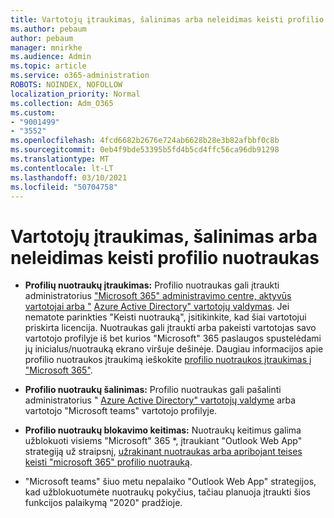 ```yaml
---
title: Vartotojų įtraukimas, šalinimas arba neleidimas keisti profilio nuotraukas
ms.author: pebaum
author: pebaum
manager: mnirkhe
ms.audience: Admin
ms.topic: article
ms.service: o365-administration
ROBOTS: NOINDEX, NOFOLLOW
localization_priority: Normal
ms.collection: Adm_O365
ms.custom:
- "9001499"
- "3552"
ms.openlocfilehash: 4fcd6682b2676e724ab6628b28e3b82afbbf0c8b
ms.sourcegitcommit: 0eb4f9bde53395b5fd4b5cd4ffc56ca96db91298
ms.translationtype: MT
ms.contentlocale: lt-LT
ms.lasthandoff: 03/10/2021
ms.locfileid: "50704758"
---
```

# <a name="add-remove-or-prevent-users-from-changing-profile-photos"></a>Vartotojų įtraukimas, šalinimas arba neleidimas keisti profilio nuotraukas

- **Profilių nuotraukų įtraukimas:** Profilio nuotraukas gali įtraukti administratorius ["Microsoft 365" administravimo centre, aktyvūs vartotojai arba "](https://admin.microsoft.com/Adminportal/Home?source=applauncher#/users)  [Azure Active Directory" vartotojų valdymas](https://portal.azure.com/#blade/Microsoft_AAD_IAM/UsersManagementMenuBlade/AllUsers).  Jei nematote parinkties "Keisti nuotrauką", įsitikinkite, kad šiai vartotojui priskirta licencija. Nuotraukas gali įtraukti arba pakeisti vartotojas savo vartotojo profilyje iš bet kurios "Microsoft" 365 paslaugos spustelėdami jų inicialus/nuotrauką ekrano viršuje dešinėje. Daugiau informacijos apie profilio nuotraukos įtraukimą ieškokite [profilio nuotraukos įtraukimas į "Microsoft 365"](https://support.office.com/article/add-your-profile-photo-to-office-365-2eaf93fd-b3f1-43b9-9cdc-bdcd548435b7).

- **Profilio nuotraukų šalinimas:** Profilio nuotraukas gali pašalinti administratorius " [Azure Active Directory" vartotojų valdyme](https://portal.azure.com/#blade/Microsoft_AAD_IAM/UsersManagementMenuBlade/AllUsers) arba vartotojo "Microsoft teams" vartotojo profilyje.

- **Profilio nuotraukų blokavimo keitimas:** Nuotraukų keitimus galima užblokuoti visiems "Microsoft" 365 *, įtraukiant "Outlook Web App" strategiją už straipsnį, [užrakinant nuotraukas arba apribojant teises keisti "microsoft 365" profilio nuotrauką](https://answers.microsoft.com/msoffice/forum/msoffice_o365admin-mso_dep365-mso_o365b/locking-photos-or-restricting-permissions-to/1d19ae4f-de5d-4c3d-a0ad-4b8b8ac32e3d).

* "Microsoft teams" šiuo metu nepalaiko "Outlook Web App" strategijos, kad užblokuotumėte nuotraukų pokyčius, tačiau planuoja įtraukti šios funkcijos palaikymą "2020" pradžioje.
